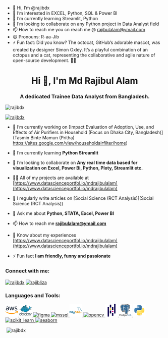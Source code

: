 - 👋 Hi, I’m @rajibdx
- 👀 I’m interested in EXCEL, Python, SQL & Power BI
- 🌱 I’m currently learning Streamlit, Python
- 💞️ I’m looking to collaborate on any Python project in Data Analyst field
- 📫 How to reach me you cn reach me @ rajibulalam@ymail.com
- 😄 Pronouns: R-aa-Jib
- ⚡ Fun fact: Did you know? The octocat, GitHub’s adorable mascot, was created by designer Simon Oxley. It’s a playful combination of an octopus and a cat, representing the collaborative and agile nature of open-source development. 🐙🐱
<h1 align="center">Hi 👋, I'm Md Rajibul Alam</h1>
<h3 align="center">A dedicated Trainee Data Analyst from Bangladesh.</h3>

<p align="left"> <img src="https://komarev.com/ghpvc/?username=rajibdx&label=Profile%20views&color=0e75b6&style=flat" alt="rajibdx" /> </p>

<p align="left"> <a href="https://github.com/ryo-ma/github-profile-trophy"><img src="https://github-profile-trophy.vercel.app/?username=rajibdx" alt="rajibdx" /></a> </p>

- 🔭 I’m currently working on [Impact Evaluation of Adoption, Use, and Effects of Air Purifiers in Household (Focus on Dhaka City, Bangladesh)](Tasmin Binte Mamun (Pritha) https://sites.google.com/view/householdairfilter/home)

- 🌱 I’m currently learning **Python Streamlit**

- 👯 I’m looking to collaborate on **Any real time data based for visualization on Excel, Power Bi, Python, Ploty, Streamlit etc.**

- 👨‍💻 All of my projects are available at [https://www.datascienceportfol.io/mdrajibulalam](https://www.datascienceportfol.io/mdrajibulalam)

- 📝 I regularly write articles on [Social Science (RCT Analysis)](Social Science (RCT Analysis))

- 💬 Ask me about **Python, STATA, Excel, Power BI**

- 📫 How to reach me **rajibulalam@ymail.com**

- 📄 Know about my experiences [https://www.datascienceportfol.io/mdrajibulalam](https://www.datascienceportfol.io/mdrajibulalam)

- ⚡ Fun fact **I am friendly, funny and passionate**

<h3 align="left">Connect with me:</h3>
<p align="left">
<a href="https://linkedin.com/in/rajibdx" target="blank"><img align="center" src="https://raw.githubusercontent.com/rahuldkjain/github-profile-readme-generator/master/src/images/icons/Social/linked-in-alt.svg" alt="rajibdx" height="30" width="40" /></a>
<a href="https://kaggle.com/rajibliza" target="blank"><img align="center" src="https://raw.githubusercontent.com/rahuldkjain/github-profile-readme-generator/master/src/images/icons/Social/kaggle.svg" alt="rajibliza" height="30" width="40" /></a>
</p>

<h3 align="left">Languages and Tools:</h3>
<p align="left"> <a href="https://aws.amazon.com" target="_blank" rel="noreferrer"> <img src="https://raw.githubusercontent.com/devicons/devicon/master/icons/amazonwebservices/amazonwebservices-original-wordmark.svg" alt="aws" width="40" height="40"/> </a> <a href="https://www.docker.com/" target="_blank" rel="noreferrer"> <img src="https://raw.githubusercontent.com/devicons/devicon/master/icons/docker/docker-original-wordmark.svg" alt="docker" width="40" height="40"/> </a> <a href="https://www.figma.com/" target="_blank" rel="noreferrer"> <img src="https://www.vectorlogo.zone/logos/figma/figma-icon.svg" alt="figma" width="40" height="40"/> </a> <a href="https://www.microsoft.com/en-us/sql-server" target="_blank" rel="noreferrer"> <img src="https://www.svgrepo.com/show/303229/microsoft-sql-server-logo.svg" alt="mssql" width="40" height="40"/> </a> <a href="https://www.mysql.com/" target="_blank" rel="noreferrer"> <img src="https://raw.githubusercontent.com/devicons/devicon/master/icons/mysql/mysql-original-wordmark.svg" alt="mysql" width="40" height="40"/> </a> <a href="https://opencv.org/" target="_blank" rel="noreferrer"> <img src="https://www.vectorlogo.zone/logos/opencv/opencv-icon.svg" alt="opencv" width="40" height="40"/> </a> <a href="https://pandas.pydata.org/" target="_blank" rel="noreferrer"> <img src="https://raw.githubusercontent.com/devicons/devicon/2ae2a900d2f041da66e950e4d48052658d850630/icons/pandas/pandas-original.svg" alt="pandas" width="40" height="40"/> </a> <a href="https://www.postgresql.org" target="_blank" rel="noreferrer"> <img src="https://raw.githubusercontent.com/devicons/devicon/master/icons/postgresql/postgresql-original-wordmark.svg" alt="postgresql" width="40" height="40"/> </a> <a href="https://www.python.org" target="_blank" rel="noreferrer"> <img src="https://raw.githubusercontent.com/devicons/devicon/master/icons/python/python-original.svg" alt="python" width="40" height="40"/> </a> <a href="https://scikit-learn.org/" target="_blank" rel="noreferrer"> <img src="https://upload.wikimedia.org/wikipedia/commons/0/05/Scikit_learn_logo_small.svg" alt="scikit_learn" width="40" height="40"/> </a> <a href="https://seaborn.pydata.org/" target="_blank" rel="noreferrer"> <img src="https://seaborn.pydata.org/_images/logo-mark-lightbg.svg" alt="seaborn" width="40" height="40"/> </a> </p>

<p>&nbsp;<img align="center" src="https://github-readme-stats.vercel.app/api?username=rajibdx&show_icons=true&locale=en" alt="rajibdx" /></p>

<!---
rajibdx/rajibdx is a ✨ special ✨ repository because its `README.md` (this file) appears on your GitHub profile.
You can click the Preview link to take a look at your changes.
--->
